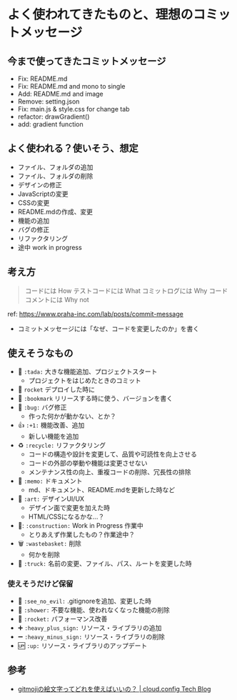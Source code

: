 # よく使われてきたものと、理想のコミットメッセージ

## 今まで使ってきたコミットメッセージ
- Fix: README.md
- Fix: README.md and mono to single
- Add: README.md and image
- Remove: setting.json
- Fix: main.js & style.css for change tab
- refactor: drawGradient()
- add: gradient function

## よく使われる？使いそう、想定
- ファイル、フォルダの追加
- ファイル、フォルダの削除
- デザインの修正
- JavaScriptの変更
- CSSの変更
- README.mdの作成、変更
- 機能の追加
- バグの修正
- リファクタリング
- 途中 work in progress

## 考え方

> コードには How
> テストコードには What
> コミットログには Why
> コードコメントには Why not

ref: https://www.praha-inc.com/lab/posts/commit-message

- コミットメッセージには「なぜ、コードを変更したのか」を書く


## 使えそうなもの
- 🎉 `:tada:` 大きな機能追加、プロジェクトスタート
  - プロジェクトをはじめたときのコミット
- 🚀 `rocket` デプロイした時に
- 🔖 `:bookmark` リリースする時に使う、バージョンを書く
- 🐛 `:bug:` バグ修正
  - 作った何かが動かない、とか？
- 👍 `:+1:` 機能改善、追加
  - 新しい機能を追加
- ♻️ `:recycle:` リファクタリング
  - コードの構造や設計を変更して、品質や可読性を向上させる
  - コードの外部の挙動や機能は変更させない
  - メンテナンス性の向上、重複コードの削除、冗長性の排除
- 📝 `:memo:` ドキュメント
  - md、ドキュメント、README.mdを更新した時など
- 🎨 `:art:` デザインUI/UX
  - デザイン面で変更を加えた時
  - HTML/CSSになるかな...？
- 🚧: `:construction:` Work in Progress 作業中
  - とりあえず作業したもの？作業途中？
- 🗑️ `:wastebasket:` 削除
  - 何かを削除
- 🚚 `:truck:` 名前の変更、ファイル、パス、ルートを変更した時

### 使えそうだけど保留
- 🙈 `:see_no_evil:` .gitignoreを追加、変更した時
- 🚿 `:shower:` 不要な機能、使われなくなった機能の削除
- 🚀 `:rocket:` パフォーマンス改善
- ➕ `:heavy_plus_sign:` リソース・ライブラリの追加
- ➖ `:heavy_minus_sign:` リソース・ライブラリの削除
- 🆙 `:up:` リソース・ライブラリのアップデート


## 参考
- [gitmojiの絵文字ってどれを使えばいいの？ | cloud.config Tech Blog](https://tech-blog.cloud-config.jp/2021-12-21-git-moji-list/)